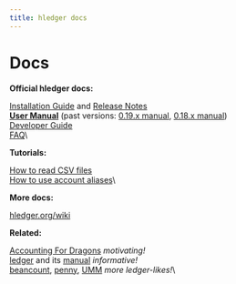 ```yaml
---
title: hledger docs
---
```


# Docs

**Official hledger docs:**

[Installation Guide](INSTALL.html) and [Release Notes](NEWS.html)\
**[User Manual](MANUAL.html)** (past versions:
[0.19.x manual](0.19/MANUAL.html),
[0.18.x manual](0.18/MANUAL.html))\
[Developer Guide](DEVELOP.html)\
[FAQ](FAQ.html)\


**Tutorials:**

[How to read CSV files](CSV.html)\
[How to use account aliases](ALIASES.html)\


**More docs:**

[hledger.org/wiki](http://hledger.org/wiki)

**Related:**

[Accounting For Dragons](http://podcastle.org/2009/10/09/pc-miniature-38-accounting-for-dragons) *motivating!*\
[ledger](http://ledger-cli.org) and its [manual](http://ledger-cli.org/3.0/doc/ledger3.html) *informative!*\
[beancount](http://furius.ca/beancount/),
[penny](https://github.com/massysett/penny),
[UMM](http://hackage.haskell.org/package/UMM)
*more ledger-likes!*\

